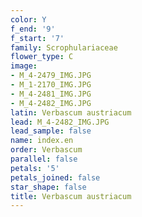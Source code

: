 ```yaml
---
color: Y
f_end: '9'
f_start: '7'
family: Scrophulariaceae
flower_type: C
image:
- M_4-2479_IMG.JPG
- M_1-2170_IMG.JPG
- M_4-2481_IMG.JPG
- M_4-2482_IMG.JPG
latin: Verbascum austriacum
lead: M_4-2482_IMG.JPG
lead_sample: false
name: index.en
order: Verbascum
parallel: false
petals: '5'
petals_joined: false
star_shape: false
title: Verbascum austriacum
---
```

